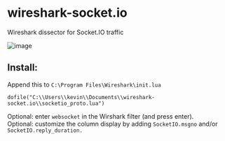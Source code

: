 # wireshark-socket.io
Wireshark dissector for Socket.IO traffic

![image](https://cloud.githubusercontent.com/assets/1047813/6901697/a3391036-d6d4-11e4-887a-aa583014debc.png)

## Install:
Append this to `C:\Program Files\Wireshark\init.lua`

    dofile("C:\\Users\\kevin\\Documents\\wireshark-socket.io\\socketio_proto.lua")

Optional: enter `websocket` in the Wirshark filter (and press enter).  
Optional: customize the column display by adding `SocketIO.msgno` and/or `SocketIO.reply_duration.`  
